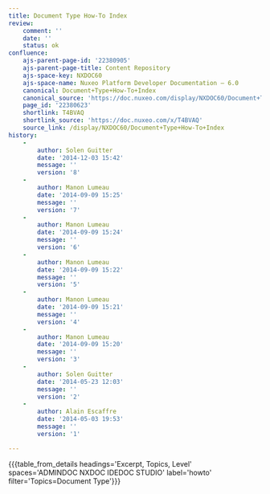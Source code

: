 ```yaml
---
title: Document Type How-To Index
review:
    comment: ''
    date: ''
    status: ok
confluence:
    ajs-parent-page-id: '22380905'
    ajs-parent-page-title: Content Repository
    ajs-space-key: NXDOC60
    ajs-space-name: Nuxeo Platform Developer Documentation — 6.0
    canonical: Document+Type+How-To+Index
    canonical_source: 'https://doc.nuxeo.com/display/NXDOC60/Document+Type+How-To+Index'
    page_id: '22380623'
    shortlink: T4BVAQ
    shortlink_source: 'https://doc.nuxeo.com/x/T4BVAQ'
    source_link: /display/NXDOC60/Document+Type+How-To+Index
history:
    -
        author: Solen Guitter
        date: '2014-12-03 15:42'
        message: ''
        version: '8'
    -
        author: Manon Lumeau
        date: '2014-09-09 15:25'
        message: ''
        version: '7'
    -
        author: Manon Lumeau
        date: '2014-09-09 15:24'
        message: ''
        version: '6'
    -
        author: Manon Lumeau
        date: '2014-09-09 15:22'
        message: ''
        version: '5'
    -
        author: Manon Lumeau
        date: '2014-09-09 15:21'
        message: ''
        version: '4'
    -
        author: Manon Lumeau
        date: '2014-09-09 15:20'
        message: ''
        version: '3'
    -
        author: Solen Guitter
        date: '2014-05-23 12:03'
        message: ''
        version: '2'
    -
        author: Alain Escaffre
        date: '2014-05-03 19:53'
        message: ''
        version: '1'

---
```

{{{table_from_details headings='Excerpt, Topics, Level' spaces='ADMINDOC NXDOC IDEDOC STUDIO' label='howto' filter='Topics=Document Type'}}}
